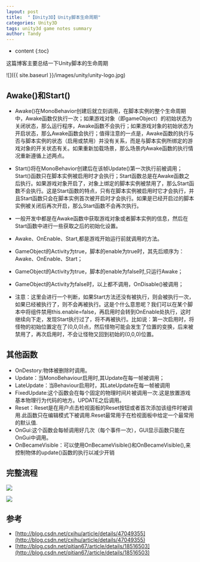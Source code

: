 ```yaml
---
layout: post
title:  "【Unity3D】Unity脚本生命周期"
categories: Unity3D
tags: unity3d game notes summary
author: Tandy
---
```


* content
{:toc}

这篇博客主要总结一下Unity脚本的生命周期

![]({{ site.baseurl }}/images/unity/unity-logo.jpg)






## Awake()和Start()

- Awake()在MonoBehavior创建后就立刻调用，在脚本实例的整个生命周期中，Awake函数仅执行一次；如果游戏对象（即gameObject）的初始状态为关闭状态，那么运行程序，Awake函数不会执行；如果游戏对象的初始状态为开启状态，那么Awake函数会执行；值得注意的一点是，Awake函数的执行与否与脚本实例的状态（启用或禁用）并没有关系，而是与脚本实例所绑定的游戏对象的开关状态有关。如果重新加载场景，那么场景内Awake函数的执行情况重新遵循上述两点。

- Start()将在MonoBehavior创建后在该帧Update()第一次执行前被调用；Start()函数只在脚本实例被启用时才会执行；Start函数总是在Awake函数之后执行。如果游戏对象开启了，对象上绑定的脚本实例被禁用了，那么Start函数不会执行。这是Start函数的特点，只有在脚本实例被启用时它才会执行，并且Start函数只会在脚本实例首次被开启时才会执行。如果是已经开启过的脚本实例被关闭后再次开启，那么Start函数不会再次执行。

- 一般开发中都是在Awake函数中获取游戏对象或者脚本实例的信息，然后在Start函数中进行一些获取之后的初始化设置。

- Awake、OnEnable、Start,都是游戏开始运行前就调用的方法。
- GameObject的Activity为true，脚本的enable为true时，其先后顺序为：Awake、OnEnable、Start；
- GameObject的Activity为true，脚本的enable为false时,只运行Awake；
- GameObject的Activity为false时，以上都不调用，OnDisable()被调用；

- 注意：这里会进行一个判断，如果Start方法还没有被执行，则会被执行一次，如果已经被执行了，则不会再被执行。这是个什么意思呢？我们可以在某个脚本中将组件禁用this.enable=false，再启用时会转到OnEnable处执行，这时继续向下走，发现Start执行过了，将不再被执行。比如说：第一次启用时，将怪物的初始位置定在了(0,0,0)点，然后怪物可能会发生了位置的变换，后来被禁用了，再次启用时，不会让怪物又回到初始的(0,0,0)位置。

## 其他函数

- OnDestory:物体被删除时调用。
- Update：当MonoBehaviour启用时,其Update在每一帧被调用；
- LateUpdate：当Behaviour启用时，其LateUpdate在每一帧被调用
- FixedUpdate:这个函数会在每个固定的物理时间片被调用一次.这是放置游戏基本物理行为代码的地方。UPDATE之后调用。
- Reset：Reset是在用户点击检视面板的Reset按钮或者首次添加该组件时被调用.此函数只在编辑模式下被调用.Reset最常用于在检视面板中给定一个最常用的默认值.
- OnGui:这个函数会每帧调用好几次（每个事件一次），GUI显示函数只能在OnGui中调用。
- OnBecameVisible：可以使用OnBecameVisible()和OnBecameVisible(),来控制物体的update()函数的执行以减少开销

## 完整流程

![](http://img.blog.csdn.net/20150819133318605?watermark/2/text/aHR0cDovL2Jsb2cuY3Nkbi5uZXQv/font/5a6L5L2T/fontsize/400/fill/I0JBQkFCMA==/dissolve/70/gravity/Center)

![](http://img.blog.csdn.net/20140119212730296?watermark/2/text/aHR0cDovL2Jsb2cuY3Nkbi5uZXQvcWl0aWFuNjc=/font/5a6L5L2T/fontsize/400/fill/I0JBQkFCMA==/dissolve/70/gravity/SouthEast)

## 参考
- [http://blog.csdn.net/cxihu/article/details/47049355](http://blog.csdn.net/cxihu/article/details/47049355)
- [http://blog.csdn.net/qitian67/article/details/18516503](http://blog.csdn.net/qitian67/article/details/18516503)